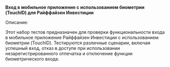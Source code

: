 **Вход в мобильное приложение с использованием биометрии (TouchID) для Райффайзен Инвестиции**

Описание:

Этот набор тестов предназначен для проверки функциональности входа в мобильное приложение Райффайзен Инвестиции с использованием биометрии (TouchID). Тестируются различные сценарии, включая успешный вход, отказ в доступе при использовании незарегистрированного отпечатка и отключение функции биометрического входа.
